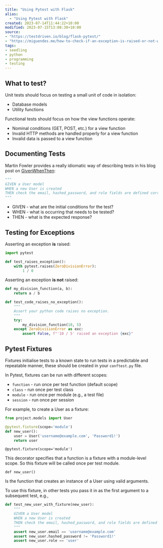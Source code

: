```yaml
---
title: "Using Pytest with Flask"
alias:
  - "Using Pytest with Flask"
created: 2023-07-14T11:44:22+10:00
modified: 2023-07-15T13:08:30+10:00
source: 
- "https://testdriven.io/blog/flask-pytest/"
- "https://miguendes.me/how-to-check-if-an-exception-is-raised-or-not-with-pytest"
tags:
- seedling
- python
- programming
- testing
---
```


## What to test?

Unit tests should focus on testing a small unit of code in isolation:
- Database models
- Utility functions

Functional tests should focus on how the view functions operate:
- Nominal conditions (GET, POST, etc.) for a view function
- Invalid HTTP methods are handled properly for a view function
- Invalid data is passed to a view function

## Documenting Tests

Martin Fowler provides a really idiomatic way of describing tests in his blog post on [GivenWhenThen](https://martinfowler.com/bliki/GivenWhenThen.html):

```python
"""
GIVEN a User model
WHEN a new User is created
THEN check the email, hashed_password, and role fields are defined correctly
"""
```

- GIVEN - what are the initial conditions for the test?
- WHEN - what is occurring that needs to be tested?
- THEN - what is the expected response?

## Testing for Exceptions

Asserting an exception **is** raised:

```python
import pytest

def test_raises_exception():
    with pytest.raises(ZeroDivisionError):
        1 / 0
```

Asserting an exception **is not** raised:

```python
def my_division_function(a, b):
    return a / b

def test_code_raises_no_exception():
    """
    Assert your python code raises no exception.    
    """
    try:
        my_division_function(10, 5)
    except ZeroDivisionError as exc:
        assert False, f"'10 / 5' raised an exception {exc}"
```

## Pytest Fixtures

Fixtures initialise tests to a known state to run tests in a predictable and repeatable manner, these should be created in your `conftest.py` file.

In Pytest, fixtures can be run with different scopes:
- `function` - run once per test function (default scope)
- `class` - run once per test class
- `module` - run once per module (e.g., a test file)
- `session` - run once per session

For example, to create a User as a fixture:

```python
from project.models import User

@pytest.fixture(scope='module')
def new_user():
    user = User('username@example.com', 'Password1!')
    return user
```

`@pytest.fixture(scope='module')`

This decorator specifies that a function is a fixture with a module-level scope. So this fixture will be called once per test module.

`def new_user()`

Is the function that creates an instance of a User using valid arguments.

To use this fixture, in other tests you pass it in as the first argument to a subsequent test, e.g.,

```python
def test_new_user_with_fixture(new_user):
    """
    GIVEN a User model
    WHEN a new User is created
    THEN check the email, hashed_password, and role fields are defined correctly
    """
    assert new_user.email == 'username@example.com'
    assert new_user.hashed_password != 'Password1!'
    assert new_user.role == 'user'
```

